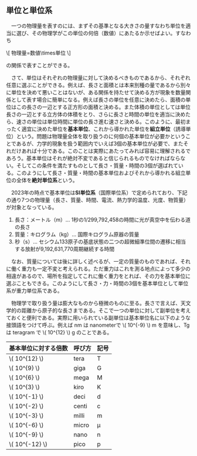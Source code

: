 
## 単位と単位系

　一つの物理量を表すのには、まずその基準となる大きさの量すなわち単位を適当に選び、その物理学がこの単位の何倍（数値）にあたるか示せばよい。すなわち

\\[ 物理量=数値\times単位 \\]

の関係で表すことができる。

　さて、単位はそれぞれの物理量に対して決めるべきものであるから、それぞれ任意に選ぶことができる。例えば、長さと面積とは本来別種の量であるから別々に単位を決めて悪いことはないが、ある関係を持たせて決める方が現象を数量関係として表す場合に簡単になる。例えば長さの単位を任意に決めたら、面積の単位はこの長さの一辺とする正方形の面積と決める。また体積の単位としては単位長さの一辺とする立方体の体積をとり、さらに長さと時間の単位を適当に決めたら、速さの単位は単位時間に単位の長さ進む速さと決める。このように、最初まったく適宜に決めた単位を**基本単位**、これから導かれた単位を**組立単位**（誘導単位）という。問題は物理量全体を取り扱うのに何個の基本単位が必要かということであるが、力学的現象を扱う範囲内でいえば3個の基本単位が必要で、またそれだけあれば十分である。このことは実際にあたってみれば容易に理解されるであろう。基本単位はそれが絶対不変であると信じられるものでなければならない。そしてこの条件を満たすものとして長さ・質量・時間の3個が選ばれている。このようにして長さ・質量・時間の基本単位およびそれから導かれる組立単位の全体を**絶対単位系**という。

　2023年の時点で基本単位は**SI単位系**（国際単位系）で定められており、下記の通り7つの物理量（長さ、質量、時間、電流、熱力学的温度、光度、物質量）が対象となっている。

1. 長さ：メートル（m）…
    1秒の1/299,792,458の時間に光が真空中を伝わる道の長さ
1. 質量：キログラム（kg）…
    国際キログラム原器の質量
1. 秒（s）…
    セシウム133原子の基底状態の二つの超微細準位間の遷移に相当する放射が9,192,631,770周期継続する時間


　なお、質量については後に詳しく述べるが、一定の質量のものであれば、それに働く重力も一定不変と考えられる。ただ重力はこれを測る地点によって多少の相違があるので、場所を指定してこれに働く重力をとれば、その力を基本単位に選ぶこともできる。このようにして長さ・力・時間の3個を基本単位として単位系が重力単位系である。

 　物理学で取り扱う量は膨大なものから極微のものに至る。長さで言えば、天文学的の距離から原子的な長さまである。そこで一つの単位に対して副単位を考えておくと便利である。実際に用いられている副単位は基本単位名に以下のような接頭語をつけて呼ぶ。例えば nm は nanometerで \\( 10^{-9} \\) m を意味し、Tg は teragram で \\( 10^{12} \\) g のことである。

|基本単位に対する倍数|呼び方|記号|
|-|-|-|
|\\(  10^{12} \\)|tera|T|
|\\( 10^{9} \\)|giga|G|
|\\( 10^{6} \\)|mega|M|
|\\( 10^{3} \\)|kiro|K|
|\\( 10^{-1} \\)|deci|d|
|\\( 10^{-2} \\)|centi|c|
|\\( 10^{-3} \\)|milli|m|
|\\( 10^{-6} \\)|micro|μ|
|\\( 10^{-9} \\)|nano|n|
|\\( 10^{-12} \\)|pico|p|